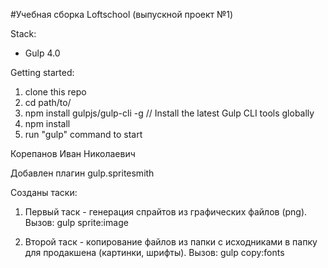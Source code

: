 #Учебная сборка Loftschool (выпускной проект №1) 

Stack:
 - Gulp 4.0
 
Getting started:

1. clone this repo
2. cd path/to/
3. npm install gulpjs/gulp-cli -g  // Install the latest Gulp CLI tools globally
4. npm install
6. run "gulp" command to start

Корепанов Иван Николаевич

Добавлен плагин gulp.spritesmith

Созданы таски:
1) Первый таск - генерация спрайтов из графических файлов (png).
Вызов:
gulp sprite:image

2) Второй таск - копирование файлов из папки с исходниками в папку для продакшена (картинки, шрифты).
Вызов:
gulp copy:fonts


